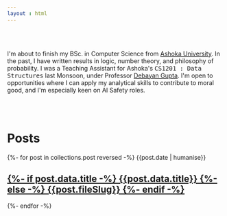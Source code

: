 ```yaml
---
layout : html
---
```

<p style="padding:3rem 0">
I'm about to finish my BSc. in Computer Science from <a href="https://www.ashoka.edu.in">Ashoka University</a>. In the past, I have written results in logic, number theory, and philosophy of probability. I was a Teaching Assistant for Ashoka's <span style="font-family:monospace;">CS1201 : Data Structures</span> last Monsoon, under Professor <a href="https://debayangupta.com">Debayan Gupta</a>. I'm open to opportunities where I can apply my analytical skills to contribute to moral good, and I'm especially keen on AI Safety roles. 
</p>
<h1> Posts </h1>

{%- for post in collections.post reversed -%}
  {{post.date | humanise}}
  <a href={{post.url}}>
    <h2 class="post-title">
    {%- if post.data.title -%} 
        {{post.data.title}} 
    {%- else -%} 
        {{post.fileSlug}}
    {%- endif -%}
    </h2>
  </a>
{%- endfor -%}